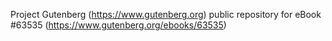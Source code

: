 Project Gutenberg (https://www.gutenberg.org) public repository for eBook #63535 (https://www.gutenberg.org/ebooks/63535)
